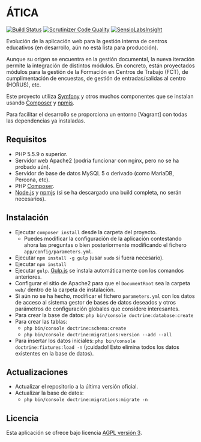 # ÁTICA 
[![Build Status](https://travis-ci.org/iesoretania/atica-fct.svg?branch=master)](https://travis-ci.org/iesoretania/atica-ng)
[![Scrutinizer Code Quality](https://scrutinizer-ci.com/g/iesoretania/atica-ng/badges/quality-score.png?b=master)](https://scrutinizer-ci.com/g/iesoretania/atica-ng/?branch=master)
[![SensioLabsInsight](https://insight.sensiolabs.com/projects/7257a728-0aa7-42f7-978b-e46c8414f492/mini.png)](https://insight.sensiolabs.com/projects/7257a728-0aa7-42f7-978b-e46c8414f492)

Evolución de la aplicación web para la gestión interna de centros educativos (en desarrollo, aún no está lista para producción).

Aunque su origen se encuentra en la gestión documental, la nueva iteración permite la integración de distintos
módulos. En concreto, están proyectados módulos para la gestión de la Formación en Centros de Trabajo (FCT), de
cumplimentación de encuestas, de gestión de entradas/salidas al centro (HORUS), etc.

Este proyecto utiliza [Symfony] y otros muchos componentes que se instalan usando [Composer] y [npmjs].

Para facilitar el desarrollo se proporciona un entorno [Vagrant] con todas las dependencias ya instaladas.

## Requisitos

- PHP 5.5.9 o superior.
- Servidor web Apache2 (podría funcionar con nginx, pero no se ha probado aún).
- Servidor de base de datos MySQL 5 o derivado (como MariaDB, Percona, etc).
- PHP [Composer].
- [Node.js] y [npmjs] (si se ha descargado una build completa, no serán necesarios).

## Instalación

- Ejecutar `composer install` desde la carpeta del proyecto.
  - Puedes modificar la configuración de la aplicación contestando ahora las preguntas o bien posteriormente modificando el fichero `app/config/parameters.yml`.
- Ejecutar `npm install -g gulp` (usar `sudo` si fuera necesario).
- Ejecutar `npm install`
- Ejecutar `gulp`. [Gulp.js] se instala automáticamente con los comandos anteriores.
- Configurar el sitio de Apache2 para que el `DocumentRoot` sea la carpeta `web/` dentro de la carpeta de instalación.
- Si aún no se ha hecho, modificar el fichero `parameters.yml` con los datos de acceso al sistema gestor de bases de datos deseados y otros parámetros de configuración globales que considere interesantes.
- Para crear la base de datos: `php bin/console doctrine:database:create`
- Para crear las tablas:
  - `php bin/console doctrine:schema:create`
  - `php bin/console doctrine:migrations:version --add --all`
- Para insertar los datos iniciales: `php bin/console doctrine:fixtures:load -n` (¡cuidado! Esto elimina todos los datos existentes en la base de datos).

## Actualizaciones

- Actualizar el repositorio a la última versión oficial.
- Actualizar la base de datos:
  - `php bin/console doctrine:migrations:migrate -n`

## Licencia
Esta aplicación se ofrece bajo licencia [AGPL versión 3].

[Symfony]: http://symfony.com/
[Composer]: http://getcomposer.org
[AGPL versión 3]: http://www.gnu.org/licenses/agpl.html
[Node.js]: https://nodejs.org/en/
[npmjs]: https://www.npmjs.com/
[Gulp.js]: http://gulpjs.com/
